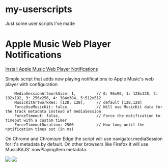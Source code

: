 # my-userscripts
Just some user scripts I've made

# Apple Music Web Player Notifications
[Install Apple Music Web Player Notifications](https://github.com/booploops/my-userscripts/raw/master/applemusic-notifications.user.js)

Simple script that adds now playing notifications to Apple Music's web player with configuration

        MediaSessionArtworkSize: 1,         // 0: 96x96, 1: 128x128, 2: 192x192, 3: 256x256, 4: 384x384, 5:512x512
        MusicKitArtworkRes: [128, 128],     // default [128,128]
        ForceUseMusicKit: false,            // Will use MusicKit data for the track metadata instead of mediaSession
        ForceTimeout: false,                // Force the notification to timeout with a custom timer 
        ForceTimeoutDuration: 2500          // How long until the notification times out (in ms)
        
On Chrome and Chromium Edge the script will use navigator.mediaSession for it's metadata by default.  On other browsers like Firefox it will use MusicKitJS' nowPlayingItem metadata.

![](https://i.imgur.com/ZRuIX5i.png)
![](https://i.imgur.com/3gmozOe.png)
